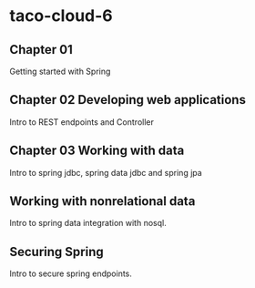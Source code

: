 # taco-cloud-6

## Chapter 01

Getting started with Spring

## Chapter 02 Developing web applications

Intro to REST endpoints and Controller

## Chapter 03 Working with data

Intro to spring jdbc, spring data jdbc and spring jpa

## Working with nonrelational data

Intro to spring data integration with nosql.

## Securing Spring

Intro to secure spring endpoints.
